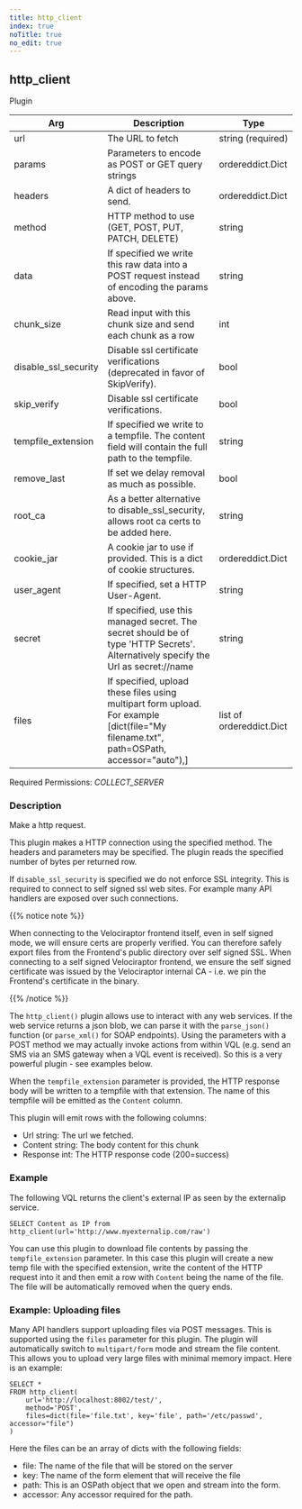 ```yaml
---
title: http_client
index: true
noTitle: true
no_edit: true
---
```




<div class="vql_item"></div>


## http_client
<span class='vql_type pull-right page-header'>Plugin</span>



<div class="vqlargs"></div>

Arg | Description | Type
----|-------------|-----
url|The URL to fetch|string (required)
params|Parameters to encode as POST or GET query strings|ordereddict.Dict
headers|A dict of headers to send.|ordereddict.Dict
method|HTTP method to use (GET, POST, PUT, PATCH, DELETE)|string
data|If specified we write this raw data into a POST request instead of encoding the params above.|string
chunk_size|Read input with this chunk size and send each chunk as a row|int
disable_ssl_security|Disable ssl certificate verifications (deprecated in favor of SkipVerify).|bool
skip_verify|Disable ssl certificate verifications.|bool
tempfile_extension|If specified we write to a tempfile. The content field will contain the full path to the tempfile.|string
remove_last|If set we delay removal as much as possible.|bool
root_ca|As a better alternative to disable_ssl_security, allows root ca certs to be added here.|string
cookie_jar|A cookie jar to use if provided. This is a dict of cookie structures.|ordereddict.Dict
user_agent|If specified, set a HTTP User-Agent.|string
secret|If specified, use this managed secret. The secret should be of type 'HTTP Secrets'. Alternatively specify the Url as secret://name|string
files|If specified, upload these files using multipart form upload. For example [dict(file="My filename.txt", path=OSPath, accessor="auto"),]|list of ordereddict.Dict

Required Permissions: 
<i class="linkcolour label pull-right label-success">COLLECT_SERVER</i>

### Description

Make a http request.

This plugin makes a HTTP connection using the specified method. The
headers and parameters may be specified. The plugin reads the
specified number of bytes per returned row.

If `disable_ssl_security` is specified we do not enforce SSL
integrity. This is required to connect to self signed ssl web
sites. For example many API handlers are exposed over such
connections.

{{% notice note %}}

When connecting to the Velociraptor frontend itself, even in self
signed mode, we will ensure certs are properly verified. You can
therefore safely export files from the Frontend's public directory
over self signed SSL. When connecting to a self signed Velociraptor
frontend, we ensure the self signed certificate was issued by the
Velociraptor internal CA - i.e. we pin the Frontend's certificate in
the binary.

{{% /notice %}}

The `http_client()` plugin allows use to interact with any web
services. If the web service returns a json blob, we can parse it
with the `parse_json()` function (or `parse_xml()` for SOAP
endpoints). Using the parameters with a POST method we may
actually invoke actions from within VQL (e.g. send an SMS via an
SMS gateway when a VQL event is received). So this is a very
powerful plugin - see examples below.

When the `tempfile_extension` parameter is provided, the HTTP
response body will be written to a tempfile with that
extension. The name of this tempfile will be emitted as the
`Content` column.

This plugin will emit rows with the following columns:
* Url      string: The url we fetched.
* Content  string: The body content for this chunk
* Response int: The HTTP response code (200=success)

### Example

The following VQL returns the client's external IP as seen by the
externalip service.

```vql
SELECT Content as IP from http_client(url='http://www.myexternalip.com/raw')
```

You can use this plugin to download file contents by passing the
`tempfile_extension` parameter. In this case this plugin will
create a new temp file with the specified extension, write the
content of the HTTP request into it and then emit a row with
`Content` being the name of the file. The file will be
automatically removed when the query ends.

### Example: Uploading files

Many API handlers support uploading files via POST messages. This
is supported using the `files` parameter for this plugin. The
plugin will automatically switch to `multipart/form` mode and
stream the file content. This allows you to upload very large
files with minimal memory impact. Here is an example:

```vql
SELECT *
FROM http_client(
    url='http://localhost:8002/test/',
    method='POST',
    files=dict(file='file.txt', key='file', path='/etc/passwd', accessor="file")
)
```
Here the files can be an array of dicts with the following fields:
* file: The name of the file that will be stored on the server
* key: The name of the form element that will receive the file
* path: This is an OSPath object that we open and stream into the form.
* accessor: Any accessor required for the path.


